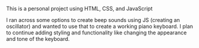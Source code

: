 This is a personal project using HTML, CSS, and JavaScript

I ran across some options to create beep sounds using JS (creating an oscillator) and wanted to use that to create a working piano keyboard. I plan to continue adding styling and functionality like changing the appearance and tone of the keyboard.
